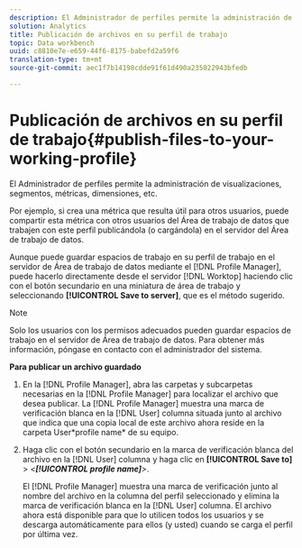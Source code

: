 ```yaml
---
description: El Administrador de perfiles permite la administración de visualizaciones, segmentos, métricas, dimensiones, etc.
solution: Analytics
title: Publicación de archivos en su perfil de trabajo
topic: Data workbench
uuid: c8810e7e-e659-44f6-8175-babefd2a59f6
translation-type: tm+mt
source-git-commit: aec1f7b14198cdde91f61d490a235022943bfedb

---
```



# Publicación de archivos en su perfil de trabajo{#publish-files-to-your-working-profile}

El Administrador de perfiles permite la administración de visualizaciones, segmentos, métricas, dimensiones, etc.

Por ejemplo, si crea una métrica que resulta útil para otros usuarios, puede compartir esta métrica con otros usuarios del Área de trabajo de datos que trabajen con este perfil publicándola (o cargándola) en el servidor del Área de trabajo de datos.

Aunque puede guardar espacios de trabajo en su perfil de trabajo en el servidor de Área de trabajo de datos mediante el [!DNL Profile Manager], puede hacerlo directamente desde el servidor [!DNL Worktop] haciendo clic con el botón secundario en una miniatura de área de trabajo y seleccionando **[!UICONTROL Save to server]**, que es el método sugerido.

>[!NOTE]
>
>Solo los usuarios con los permisos adecuados pueden guardar espacios de trabajo en el servidor de Área de trabajo de datos. Para obtener más información, póngase en contacto con el administrador del sistema.

**Para publicar un archivo guardado**

1. En la [!DNL Profile Manager], abra las carpetas y subcarpetas necesarias en la [!DNL Profile Manager] para localizar el archivo que desea publicar. La [!DNL Profile Manager] muestra una marca de verificación blanca en la [!DNL User] columna situada junto al archivo que indica que una copia local de este archivo ahora reside en la carpeta User\*profile name* de su equipo.
1. Haga clic con el botón secundario en la marca de verificación blanca del archivo en la [!DNL User] columna y haga clic en **[!UICONTROL Save to]** > *&lt;**[!UICONTROL profile name]**>*.

   El [!DNL Profile Manager] muestra una marca de verificación junto al nombre del archivo en la columna del perfil seleccionado y elimina la marca de verificación blanca en la [!DNL User] columna. El archivo ahora está disponible para que lo utilicen todos los usuarios y se descarga automáticamente para ellos (y usted) cuando se carga el perfil por última vez.

